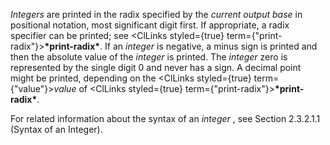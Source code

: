 



*Integers* are printed in the radix specified by the *current output base* in positional notation, most significant digit first. If appropriate, a radix specifier can be printed; see <ClLinks styled={true} term={"print-radix"}><b>\*print-radix\*</b></ClLinks>. If an *integer* is negative, a minus sign is printed and then the absolute value of the *integer* is printed. The *integer* zero is represented by the single digit 0 and never has a sign. A decimal point might be printed, depending on the <ClLinks styled={true} term={"value"}><i>value</i></ClLinks> of <ClLinks styled={true} term={"print-radix"}><b>\*print-radix\*</b></ClLinks>. 



For related information about the syntax of an *integer* , see Section 2.3.2.1.1 (Syntax of an Integer).
 